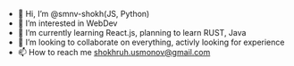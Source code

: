 - 👋 Hi, I’m @smnv-shokh(JS, Python)
- 👀 I’m interested in WebDev
- 🌱 I’m currently learning React.js, planning to learn RUST, Java
- 💞️ I’m looking to collaborate on everything, activly looking for experience 
- 📫 How to reach me shokhruh.usmonov@gmail.com

<!---
smnv-shokh/smnv-shokh is a ✨ special ✨ repository because its `README.md` (this file) appears on your GitHub profile.
You can click the Preview link to take a look at your changes.
--->
